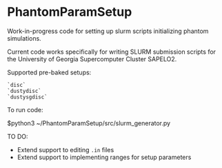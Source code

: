 # PhantomParamSetup
Work-in-progress code for setting up slurm scripts initializing phantom simulations.

Current code works specifically for writing SLURM submission scripts for the University of Georgia Supercomputer Cluster SAPELO2.

Supported pre-baked setups:

	`disc`
	`dustydisc`
	`dustysgdisc`

To run code:

$python3 ~/PhantomParamSetup/src/slurm_generator.py

TO DO:
- Extend support to editing `.in` files
- Extend support to implementing ranges for setup parameters
